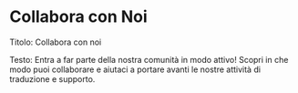 # Collabora con Noi

Titolo: Collabora con noi

Testo: Entra a far parte della nostra comunità in modo attivo! Scopri in che modo puoi collaborare e aiutaci a portare avanti le nostre attività di traduzione e supporto.
